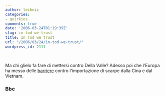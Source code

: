 ```yaml
---
author: leibniz
categories:
- quirkies
comments: true
date: '2006-03-24T01:19:39Z'
slug: in-tod-we-trust
title: In Tod we trust
url: "/2006/03/24/in-tod-we-trust/"
wordpress_id: 2111

---
```

Ma chi glielo fa fare di mettersi contro Della Valle? Adesso poi che l'Europa ha messo delle [barriere](https://news.bbc.co.uk/2/hi/business/4837216.stm) contro l'importazione di scarpe dalla Cina e dal Vietnam.


### Bbc
